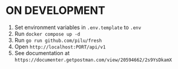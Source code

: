# ON DEVELOPMENT

1. Set environment variables in `.env.template` to `.env`
2. Run `docker compose up -d`
3. Run `go run github.com/pilu/fresh`
4. Open `http://localhost:PORT/api/v1` 
5. See documentation at `https://documenter.getpostman.com/view/20594662/2s9YsDkamX`